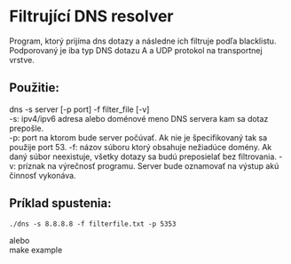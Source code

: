 # Filtrující DNS resolver

Program, ktorý prijíma dns dotazy a následne ich filtruje podľa blacklistu.
Podporovaný je iba typ DNS dotazu A a  UDP protokol na transportnej vrstve.

## Použitie: 
dns -s server [-p port] -f filter_file [-v]  
    -s: ipv4/ipv6 adresa alebo doménové meno DNS servera kam sa dotaz prepošle.  
    -p: port na ktorom bude server počúvať. Ak nie je špecifikovaný tak sa použije port 53. 
    -f: názov súboru ktorý obsahuje nežiadúce domény. Ak daný súbor neexistuje, všetky dotazy sa budú preposielať bez filtrovania. 
    -v: príznak na výrečnosť programu. Server bude oznamovať na výstup akú činnosť vykonáva.  

## Príklad spustenia: 
    ./dns -s 8.8.8.8 -f filterfile.txt -p 5353
alebo  
    make example


